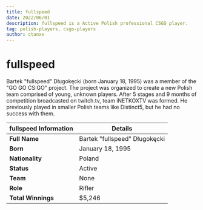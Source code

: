 ```yaml
---
title: fullspeed
date: 2022/06/01
description: fullspeed is a Active Polish professional CSGO player.
tag: polish-players, csgo-players
author: ctanxx
---
```


# fullspeed

Bartek "fullspeed" Długokęcki (born January 18, 1995) was a member of the "GO GO CS:GO" project. The project was organized to create a new Polish team comprised of young, unknown players. After 5 stages and 9 months of competition broadcasted on twitch.tv, team iNETKOXTV was formed. He previously played in smaller Polish teams like Distinct5, but he had no success with them.

| **fullspeed Information** | **Details**              |
| -------------------- | ----------------------------- |
| **Full Name**        | Bartek "fullspeed" Długokęcki |
| **Born**             | January 18, 1995              |
| **Nationality**      | Poland                        |
| **Status**           | Active                        |
| **Team**             | None                          |
| **Role**             | Rifler                        |
| **Total Winnings**   | $5,246                        |
